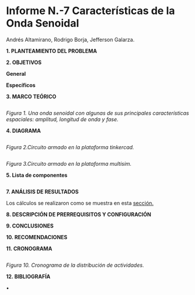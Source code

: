 # Informe N.-7 Características de la Onda Senoidal

Andrés Altamirano, Rodrigo Borja, Jefferson Galarza.

**1. PLANTEAMIENTO DEL PROBLEMA**




**2. OBJETIVOS**

  **General**
  

   
  **Específicos**


 
     
**3. MARCO TEÓRICO**



![]()

*Figura 1. Una onda senoidal con algunas de sus principales características espaciales: amplitud, longitud de onda y fase.*


**4. DIAGRAMA**

![]()

*Figura 2.Circuito armado en la plataforma tinkercad.* 

![]()

*Figura 3.Circuito armado en la plataforma multisim.* 


**5. Lista de componentes**

  ![]()



**7. ANÁLISIS DE RESULTADOS**

Los cálculos se realizaron como se muestra en esta<html> <body> <a href="https://github.com/jeffersongal/INFORME-7/blob/master/Img/Calculos%20Laboratorio%207.pdf">sección.</a>  </body></html>



**8. DESCRIPCIÓN DE PRERREQUISITOS Y CONFIGURACIÓN**




**9. CONCLUSIONES**




**10. RECOMENDACIONES**



**11. CRONOGRAMA**

![]()

*Figura 10. Cronograma de la distribución de actividades.*

**12. BIBLIOGRAFÍA**

•	
